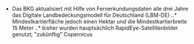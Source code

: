 
* Das BKG aktualisiert mit Hilfe von Fernerkundungsdaten alle drei Jahre das Digitale Landbedeckungsmodell für Deutschland (LBM-DE)
..* Mindestkartierfläche jedoch einen Hektar und die Mindestkartierbreite 15 Meter
..* bisher wurden hauptsächlich RapidEye-Satellitenbilder genutzt, "zukünftig" Copernicus 

